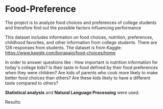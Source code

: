 # Food-Preference
The project is to analyze food choices and preferences of college students and therefore find out the possible factors influencing performance

This dataset includes information on food choices, nutrition, preferences, childhood favorites, and other information from college students. There are 126 responses from students. 
The dataset is from Kaggle: https://www.kaggle.com/borapajo/food-choices/home

In order to answer questions like : 
How important is nutrition information for today's college kids? 
Is their taste in food defined by their food preferences when they were children?
Are kids of parents who cook more likely to make better food choices than others?
Are these kids likely to have a different taste compared to others?

**Statistical analysis** and **Natural Language Processing** were used.

Results:



